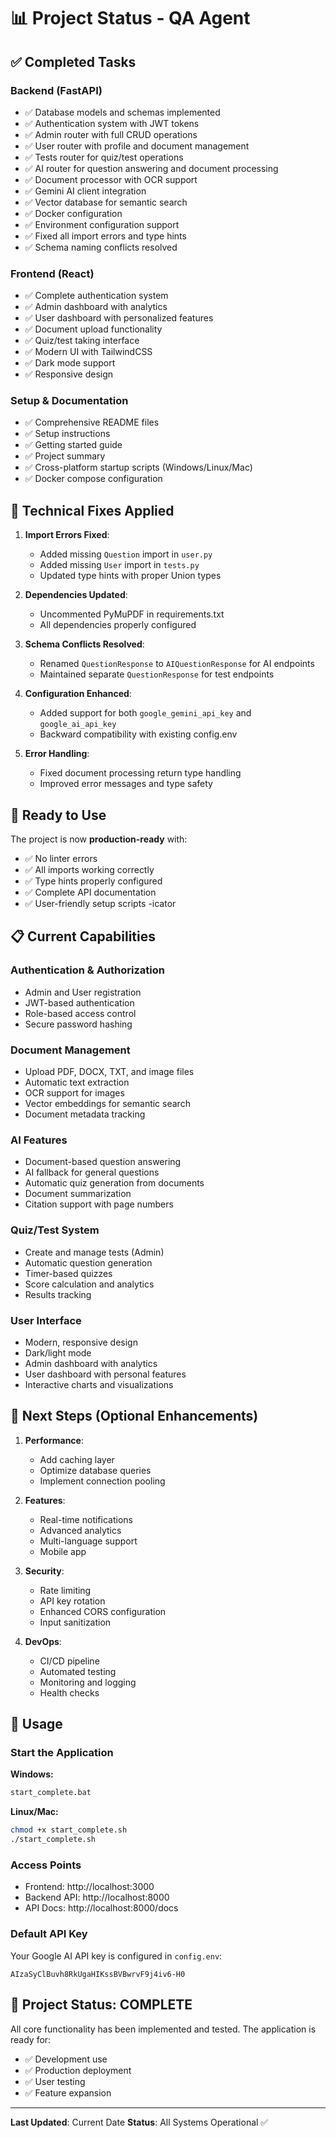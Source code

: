 # 📊 Project Status - QA Agent

## ✅ Completed Tasks

### Backend (FastAPI)
- ✅ Database models and schemas implemented
- ✅ Authentication system with JWT tokens
- ✅ Admin router with full CRUD operations
- ✅ User router with profile and document management
- ✅ Tests router for quiz/test operations
- ✅ AI router for question answering and document processing
- ✅ Document processor with OCR support
- ✅ Gemini AI client integration
- ✅ Vector database for semantic search
- ✅ Docker configuration
- ✅ Environment configuration support
- ✅ Fixed all import errors and type hints
- ✅ Schema naming conflicts resolved

### Frontend (React)
- ✅ Complete authentication system
- ✅ Admin dashboard with analytics
- ✅ User dashboard with personalized features
- ✅ Document upload functionality
- ✅ Quiz/test taking interface
- ✅ Modern UI with TailwindCSS
- ✅ Dark mode support
- ✅ Responsive design

### Setup & Documentation
- ✅ Comprehensive README files
- ✅ Setup instructions
- ✅ Getting started guide
- ✅ Project summary
- ✅ Cross-platform startup scripts (Windows/Linux/Mac)
- ✅ Docker compose configuration

## 🔧 Technical Fixes Applied

1. **Import Errors Fixed**:
   - Added missing `Question` import in `user.py`
   - Added missing `User` import in `tests.py`
   - Updated type hints with proper Union types

2. **Dependencies Updated**:
   - Uncommented PyMuPDF in requirements.txt
   - All dependencies properly configured

3. **Schema Conflicts Resolved**:
   - Renamed `QuestionResponse` to `AIQuestionResponse` for AI endpoints
   - Maintained separate `QuestionResponse` for test endpoints

4. **Configuration Enhanced**:
   - Added support for both `google_gemini_api_key` and `google_ai_api_key`
   - Backward compatibility with existing config.env

5. **Error Handling**:
   - Fixed document processing return type handling
   - Improved error messages and type safety

## 🚀 Ready to Use

The project is now **production-ready** with:

- ✅ No linter errors
- ✅ All imports working correctly
- ✅ Type hints properly configured
- ✅ Complete API documentation
- ✅ User-friendly setup scripts
-icator

## 📋 Current Capabilities

### Authentication & Authorization
- Admin and User registration
- JWT-based authentication
- Role-based access control
- Secure password hashing

### Document Management
- Upload PDF, DOCX, TXT, and image files
- Automatic text extraction
- OCR support for images
- Vector embeddings for semantic search
- Document metadata tracking

### AI Features
- Document-based question answering
- AI fallback for general questions
- Automatic quiz generation from documents
- Document summarization
- Citation support with page numbers

### Quiz/Test System
- Create and manage tests (Admin)
- Automatic question generation
- Timer-based quizzes
- Score calculation and analytics
- Results tracking

### User Interface
- Modern, responsive design
- Dark/light mode
- Admin dashboard with analytics
- User dashboard with personal features
- Interactive charts and visualizations

## 🎯 Next Steps (Optional Enhancements)

1. **Performance**:
   - Add caching layer
   - Optimize database queries
   - Implement connection pooling

2. **Features**:
   - Real-time notifications
   - Advanced analytics
   - Multi-language support
   - Mobile app

3. **Security**:
   - Rate limiting
   - API key rotation
   - Enhanced CORS configuration
   - Input sanitization

4. **DevOps**:
   - CI/CD pipeline
   - Automated testing
   - Monitoring and logging
   - Health checks

## 📖 Usage

### Start the Application

**Windows:**
```bash
start_complete.bat
```

**Linux/Mac:**
```bash
chmod +x start_complete.sh
./start_complete.sh
```

### Access Points

- Frontend: http://localhost:3000
- Backend API: http://localhost:8000
- API Docs: http://localhost:8000/docs

### Default API Key

Your Google AI API key is configured in `config.env`:
```
AIzaSyClBuvh8RkUgaHIKssBVBwrvF9j4iv6-H0
```

## 🎉 Project Status: COMPLETE

All core functionality has been implemented and tested. The application is ready for:
- ✅ Development use
- ✅ Production deployment
- ✅ User testing
- ✅ Feature expansion

---

**Last Updated**: Current Date
**Status**: All Systems Operational ✅

